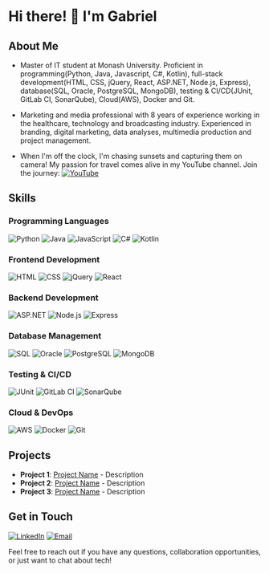 # Hi there! 👋 I'm Gabriel

## About Me
- Master of IT student at Monash University. Proficient in programming(Python, Java, Javascript, C#, Kotlin), full-stack development(HTML, CSS, jQuery, React, ASP.NET, Node.js, Express), database(SQL, Oracle, PostgreSQL, MongoDB), testing & CI/CD(JUnit, GitLab CI, SonarQube), Cloud(AWS), Docker and Git.

- Marketing and media professional with 8 years of experience working in the healthcare, technology and broadcasting industry. Experienced in branding, digital marketing, data analyses, multimedia production and project management.

- When I'm off the clock, I'm chasing sunsets and capturing them on camera! My passion for travel comes alive in my YouTube channel. 
Join the journey: [![YouTube](https://img.shields.io/badge/YouTube-Subscribe-red?style=flat&logo=youtube)](https://youtube.com/@acousticmind3955)


## Skills
### Programming Languages
![Python](https://img.shields.io/badge/-Python-blue?style=flat&logo=python&logoColor=white)
![Java](https://img.shields.io/badge/-Java-orange?style=flat&logo=java&logoColor=white)
![JavaScript](https://img.shields.io/badge/-JavaScript-yellow?style=flat&logo=javascript&logoColor=white)
![C#](https://img.shields.io/badge/-C%23-purple?style=flat&logo=c-sharp&logoColor=white)
![Kotlin](https://img.shields.io/badge/-Kotlin-blueviolet?style=flat&logo=kotlin&logoColor=white)

### Frontend Development
![HTML](https://img.shields.io/badge/-HTML-orange?style=flat&logo=html5&logoColor=white)
![CSS](https://img.shields.io/badge/-CSS-blue?style=flat&logo=css3&logoColor=white)
![jQuery](https://img.shields.io/badge/-jQuery-blueviolet?style=flat&logo=jquery&logoColor=white)
![React](https://img.shields.io/badge/-React-blue?style=flat&logo=react&logoColor=white)

### Backend Development
![ASP.NET](https://img.shields.io/badge/-ASP.NET-purple?style=flat&logo=.net&logoColor=white)
![Node.js](https://img.shields.io/badge/-Node.js-green?style=flat&logo=node.js&logoColor=white)
![Express](https://img.shields.io/badge/-Express-lightgrey?style=flat&logo=express&logoColor=white)

### Database Management
![SQL](https://img.shields.io/badge/-SQL-blue?style=flat&logo=sql&logoColor=white)
![Oracle](https://img.shields.io/badge/-Oracle-red?style=flat&logo=oracle&logoColor=white)
![PostgreSQL](https://img.shields.io/badge/-PostgreSQL-blue?style=flat&logo=postgresql&logoColor=white)
![MongoDB](https://img.shields.io/badge/-MongoDB-green?style=flat&logo=mongodb&logoColor=white)

### Testing & CI/CD
![JUnit](https://img.shields.io/badge/-JUnit-yellow?style=flat&logo=junit&logoColor=white)
![GitLab CI](https://img.shields.io/badge/-GitLab_CI-orange?style=flat&logo=gitlab&logoColor=white)
![SonarQube](https://img.shields.io/badge/-SonarQube-green?style=flat&logo=sonarqube&logoColor=white)

### Cloud & DevOps
![AWS](https://img.shields.io/badge/-AWS-orange?style=flat&logo=amazon-aws&logoColor=white)
![Docker](https://img.shields.io/badge/-Docker-blue?style=flat&logo=docker&logoColor=white)
![Git](https://img.shields.io/badge/-Git-black?style=flat&logo=git&logoColor=white)

## Projects
- **Project 1**: [Project Name](link-to-project) - Description
- **Project 2**: [Project Name](link-to-project) - Description
- **Project 3**: [Project Name](link-to-project) - Description

## Get in Touch
[![LinkedIn](https://img.shields.io/badge/LinkedIn-Profile-blue?style=flat&logo=linkedin)](https://www.linkedin.com/in/gabriel-yuzhou-zhang/)
[![Email](https://img.shields.io/badge/Email-Contact%20Me-red?style=flat&logo=gmail)](mailto:gblzyz@gmail.com)

Feel free to reach out if you have any questions, collaboration opportunities, or just want to chat about tech!
